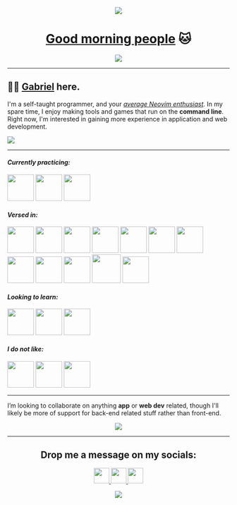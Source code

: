 <p align="center">
  <img src="https://capsule-render.vercel.app/api?type=waving&color=0:77DD77,100:F2A2E8&text=皆さんおはよう🫡&height=100&fontColor=FAF9F6&section=header&fontAlignY=70"/>
</p>

<h1 align="center">
  <a href="https://www.youtube.com/watch?v=iqWqSxJtBDw&ab_channel=klantskalle">Good morning people</a> 🐱
</h1>

<p align="center">
  <img src="assets/markos.gif">
</p>

---

## 👋🤡 [Gabriel](https://gongahkia.github.io/) here.

I'm a self-taught programmer, and your *[average Neovim enthusiast](https://upload.wikimedia.org/wikipedia/commons/9/92/5_circus_clowns_LCCN2002718921.jpg)*. In my spare time, I enjoy making tools and games that run on the **command line**. Right now, I'm interested in gaining more experience in application and web development.

![](https://user-images.githubusercontent.com/117062305/230640744-7897cb2b-2152-400d-8d32-b5aad306c758.png)

---

<h4><i>Currently practicing:</i></h4>
<p align="left">
<img src="https://cdn.jsdelivr.net/gh/devicons/devicon/icons/typescript/typescript-original.svg" width="60" height="60"/>
<img src="https://cdn.jsdelivr.net/gh/devicons/devicon/icons/html5/html5-original.svg" width="60" height="60"/>
<img src="https://cdn.jsdelivr.net/gh/devicons/devicon/icons/css3/css3-original.svg" width="60" height="60"/>
</p>

<h4><i>Versed in:</i></h4>
<p align="left">
<img src="https://cdn.jsdelivr.net/gh/devicons/devicon/icons/python/python-original-wordmark.svg" width="60" height="60"/>
<img src="https://cdn.jsdelivr.net/gh/devicons/devicon/icons/java/java-original-wordmark.svg" width="60" height="60"/>     
<img src="https://cdn.jsdelivr.net/gh/devicons/devicon/icons/bash/bash-original.svg" width="60" height="60"/>
<img src="https://cdn.jsdelivr.net/gh/devicons/devicon/icons/c/c-original.svg" width="60" height="60"/>
<img src="https://creazilla-store.fra1.digitaloceanspaces.com/icons/3256741/file-type-light-nim-icon-md.png" width="60" height="60"/>
<img src="https://cdn.jsdelivr.net/gh/devicons/devicon/icons/markdown/markdown-original.svg" width="60" height="60"/>   
<img src="https://cdn.jsdelivr.net/gh/devicons/devicon/icons/git/git-original.svg" width="60" height="60"/>
<img src="https://cdn.jsdelivr.net/gh/devicons/devicon/icons/vim/vim-original.svg" width="60" height="60"/>
<img src="https://cdn.jsdelivr.net/gh/devicons/devicon/icons/vscode/vscode-original.svg" width="60" height="60"/>     
<img src="https://cdn.jsdelivr.net/gh/devicons/devicon/icons/fedora/fedora-plain.svg" width="60" height="60"/>
<img src="https://pop.system76.com/icon-512.png" width="65" height="65"/>
<img src="https://cdn.jsdelivr.net/gh/devicons/devicon/icons/debian/debian-original.svg" width="60" height="60"/>      
</p>

<h4><i>Looking to learn:</i></h4>
<p align="left">
<img src="https://cdn.jsdelivr.net/gh/devicons/devicon/icons/react/react-original.svg" width="60" height="60"/>       
<img src="https://cdn.jsdelivr.net/gh/devicons/devicon/icons/svelte/svelte-original.svg" width="60" height="60"/>     
<img src="https://cdn.jsdelivr.net/gh/devicons/devicon/icons/csharp/csharp-original.svg" width="60" height="60"/>
</p>

<h4><i>I do not like:</i></h4>
<p align="left">
<img src="https://cdn.jsdelivr.net/gh/devicons/devicon/icons/cplusplus/cplusplus-original.svg" width="60" height="60"/> 
<img src="https://cdn.jsdelivr.net/gh/devicons/devicon/icons/rust/rust-plain.svg" width="60" height="60"/>
<img src="https://cdn.jsdelivr.net/gh/devicons/devicon/icons/php/php-original.svg" width="60" height="60"/>
</p>

---

I’m looking to collaborate on anything **app** or **web dev** related, though I'll likely be more of support for back-end related stuff rather than front-end.  

<p align="center">
  <img src="https://user-images.githubusercontent.com/117062305/205640295-b29d6c08-1fb5-4621-bca6-ed72b8b9444f.jpg" />
</p>

---

<h2 align="center">
  Drop me a message on my socials:
</h2>

<p align="center">
<a href="https://t.me/gongahkia">
  <img height="35" src="https://img.shields.io/badge/Telegram-2CA5E0?style=for-the-badge&logo=telegram&logoColor=white"/>
</a>

<a href="https://gongzm.wordpress.com/">
  <img height="35" src="https://img.shields.io/badge/WordPress-%23117AC9.svg?style=for-the-badge&logo=WordPress&logoColor=white"/>
</a>

<a href="https://www.linkedin.com/in/gabriel-ong-a87022208/">
  <img height="35" src="https://img.shields.io/badge/linkedin-%230077B5.svg?style=for-the-badge&logo=linkedin&logoColor=white)](https://www.linkedin.com/in/gabriel-ong-a87022208/"/>
</a>
</p>

<p align="center">
  <img src="https://capsule-render.vercel.app/api?type=waving&color=0:77DD77,100:F2A2E8&height=100&section=footer"/>
</p>
